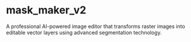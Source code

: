 # mask_maker_v2
A professional AI-powered image editor that transforms raster images into editable vector layers using advanced segmentation technology.
